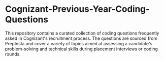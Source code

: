 # Cognizant-Previous-Year-Coding-Questions
This repository contains a curated collection of coding questions frequently asked in Cognizant's recruitment process. The questions are sourced from PrepInsta and cover a variety of topics aimed at assessing a candidate's problem-solving and technical skills during placement interviews or coding rounds.
